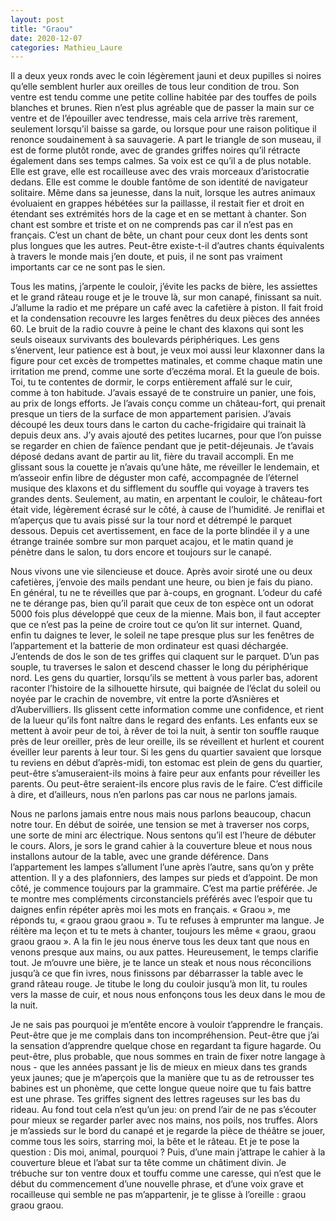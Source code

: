 ```yaml
---
layout: post
title: "Graou"
date: 2020-12-07
categories: Mathieu_Laure
---
```


Il a deux yeux ronds avec le coin légèrement jauni et deux pupilles si noires qu’elle semblent hurler aux oreilles de tous leur condition de trou. Son ventre est tendu comme une petite colline habitée par des touffes de poils blanches et brunes. Rien n’est plus agréable que de passer la main sur ce ventre et de l’épouiller avec tendresse, mais cela arrive très rarement, seulement lorsqu’il baisse sa garde, ou lorsque pour une raison politique il renonce soudainement à sa sauvagerie. A part le triangle de son museau, il est de forme plutôt ronde, avec de grandes griffes noires qu’il rétracte également dans ses temps calmes. Sa voix est ce qu’il a de plus notable. Elle est grave, elle est rocailleuse avec des vrais morceaux d’aristocratie dedans. Elle est comme le double fantôme de son identité de navigateur solitaire. Même dans sa jeunesse, dans la nuit, lorsque les autres animaux évoluaient en grappes hébétées sur la paillasse, il restait fier et droit en étendant ses extrémités hors de la cage et en se mettant à chanter. Son chant est sombre et triste et on ne comprends pas car il n’est pas en français. C’est un chant de bête, un chant pour ceux dont les dents sont plus longues que les autres. Peut-être existe-t-il d’autres chants équivalents à travers le monde mais j’en doute, et puis, il ne sont pas vraiment importants car ce ne sont pas le sien.

Tous les matins, j’arpente le couloir, j’évite les packs de bière, les assiettes et le grand râteau rouge et  je le trouve là, sur mon canapé, finissant sa nuit. J’allume la radio et me prépare un café avec la cafetière à piston. Il fait froid et la condensation recouvre les larges fenêtres du deux pièces des années 60. Le bruit de la radio couvre à peine le chant des klaxons qui sont les seuls oiseaux survivants des boulevards périphériques. Les gens s’énervent, leur patience est à bout, je veux moi aussi leur klaxonner dans la figure pour cet excès de trompettes matinales, et comme chaque matin une irritation me prend, comme une sorte d’eczéma moral. Et la gueule de bois. Toi, tu te contentes de dormir, le corps entièrement affalé sur le cuir, comme à ton habitude. J’avais essayé de te construire un panier, une fois, au prix de longs efforts. Je l’avais conçu comme un château-fort, qui prenait presque un tiers de la surface de mon appartement parisien. J’avais découpé les deux tours dans le carton du cache-frigidaire qui trainait là depuis deux ans. J’y avais ajouté des petites lucarnes, pour que l’on puisse se regarder en chien de faïence pendant que je petit-déjeunais. Je t’avais déposé dedans avant de partir au lit, fière du travail accompli. En me glissant sous la couette je n’avais qu’une hâte, me réveiller le lendemain, et m’asseoir enfin libre de déguster mon café, accompagnée de l’éternel musique des klaxons et du sifflement du souffle qui voyage à travers tes grandes dents. Seulement, au matin, en arpentant le couloir, le château-fort était vide, légèrement écrasé sur le côté, à cause de l’humidité. Je reniflai et m’aperçus que tu avais pissé sur la tour nord et détrempé le parquet dessous. Depuis cet avertissement, en face de la porte blindée il y a une étrange trainée sombre sur mon parquet acajou, et le matin quand je pénètre dans le salon, tu dors encore et toujours sur le canapé.

Nous vivons une vie silencieuse et douce. Après avoir siroté une ou deux cafetières, j’envoie des mails pendant une heure, ou bien je fais du piano. En général, tu ne te réveilles que par à-coups, en grognant. L’odeur du café ne te dérange pas, bien qu’il parait que ceux de ton espèce ont un odorat 5000 fois plus développé que ceux de la mienne. Mais bon, il faut accepter que ce n’est pas la peine de croire tout ce qu’on lit sur internet. Quand, enfin tu daignes te lever, le soleil ne tape presque plus sur les fenêtres de l’appartement et la batterie de mon ordinateur est quasi déchargée. J’entends de dos le son de tes griffes qui claquent sur le parquet. D’un pas souple, tu traverses le salon et descend chasser le long du périphérique nord. Les gens du quartier, lorsqu’ils se mettent à vous parler bas, adorent raconter l’histoire de la silhouette hirsute, qui baignée de l’éclat du soleil ou noyée par le crachin de novembre, vit entre la porte d’Asnières et d’Aubervilliers. Ils glissent cette information comme une confidence, et rient de la lueur qu’ils font naître dans le regard des enfants. Les enfants eux se mettent à avoir peur de toi, à rêver de toi la nuit, à sentir ton souffle rauque près de leur oreiller, près de leur oreille, ils se réveillent et hurlent et courent éveiller leur parents à leur tour. Si les gens du quartier savaient que lorsque tu reviens en début d’après-midi, ton estomac est plein de gens du quartier, peut-être s’amuseraient-ils moins à faire peur aux enfants pour réveiller les parents. Ou peut-être seraient-ils encore plus ravis de le faire. C’est difficile à dire, et d’ailleurs, nous n’en parlons pas car nous ne parlons jamais.

Nous ne parlons jamais entre nous mais nous parlons beaucoup, chacun notre tour. En début de soirée, une tension se met à traverser nos corps, une sorte de mini arc électrique. Nous sentons qu’il est l’heure de débuter le cours. Alors, je sors le grand cahier à la couverture bleue et nous nous installons autour de la table, avec une grande déférence. Dans l’appartement les lampes s’allument l’une après l’autre, sans qu’on y prête attention. Il y a des plafonniers, des lampes sur pieds et d’appoint. De mon côté, je commence toujours par la grammaire. C’est ma partie préférée. Je te montre mes compléments circonstanciels préférés avec l’espoir que tu daignes enfin répéter après moi les mots en français. « Graou », me réponds tu, « graou graou graou ». Tu te refuses à emprunter ma langue. Je réitère ma leçon et tu te mets à chanter, toujours les même « graou, graou graou graou ».  A la fin le jeu nous énerve tous les deux tant que nous en venons presque aux mains, ou aux pattes. Heureusement, le temps clarifie tout. Je m’ouvre une bière, je te lance un steak et nous nous réconcilions jusqu’à ce que fin ivres, nous finissons par débarrasser la table avec le grand râteau rouge. Je titube le long du couloir jusqu’à mon lit, tu roules vers la masse de cuir, et nous nous enfonçons tous les deux dans le mou de la nuit.

Je ne sais pas pourquoi je m’entête encore à vouloir t’apprendre le français. Peut-être que je me complais dans ton incompréhension. Peut-être que j’ai la sensation d’apprendre quelque chose en regardant ta figure hagarde. Ou peut-être, plus probable, que nous sommes en train de fixer notre langage à nous - que les années passant je lis de mieux en mieux dans tes grands yeux jaunes; que je m’aperçois que la manière que tu as de retrousser tes babines est un phonème, que cette longue queue noire que tu fais battre est une phrase. Tes griffes signent des lettres rageuses sur les bas du rideau. Au fond tout cela n’est qu’un jeu: on prend l’air de ne pas s’écouter pour mieux se regarder parler avec nos mains, nos poils, nos truffes. Alors je m’assieds sur le bord du canapé et je regarde la pièce de théâtre se jouer, comme tous les soirs, starring moi, la bête et le râteau. Et je te pose la question : Dis moi, animal, pourquoi ? Puis, d’une main j’attrape le cahier à la couverture bleue et l’abat sur ta tête comme un châtiment divin. Je trébuche sur ton ventre doux et touffu comme une caresse, qui n’est que le début du commencement d’une nouvelle phrase, et d’une voix grave et rocailleuse qui semble ne pas m’appartenir, je te glisse à l’oreille : graou graou graou.
